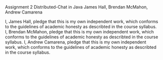 Assignment 2
Distributed-Chat in Java
James Hall, Brendan McMahon, Andrew Camarena

I, James Hall, pledge that this is my own independent work, which conforms to the guidelines of academic honesty as describted in the course syllabus.
I, Brendan McMahon, pledge that this is my own independent work, which conforms to the guidelines of academic honesty as describted in the course syllabus.
I, Andrew Camarena, pledge that this is my own independent work, which conforms to the guidelines of academic honesty as describted in the course syllabus.


